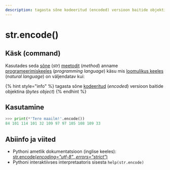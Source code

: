 ```yaml
---
description: tagasta sõne kodeeritud (encoded) versioon baitide objektina (bytes object)
---
```


# str.encode\(\)

## Käsk \(command\)

Kasutades seda [sõne](../) \(_str_\) [meetodit](../../../../terminid/sonastik/meetod-method.md) \(_method_\) anname [programeerimiskeeles](../../../../terminid/sonastik/programmeerimiskeel-programming-language.md) \(_programming language_\) käsu mis [loomulikus keeles](../../../../terminid/sonastik/loomulik-keel-natural-language.md) \(_natural language_\) on väljendatav kui: 

{% hint style="info" %}
tagasta sõne [kodeeritud](../../../../terminid/sonastik/kodeerimine-encoding.md) \(_encoded_\) versioon baitide objektina \(_bytes object_\)
{% endhint %}

## Kasutamine

```python
>>> print(*'Tere maailm!'.encode())
84 101 114 101 32 109 97 97 105 108 109 33
```

## Abiinfo ja viited

* Pythoni ametlik dokumentatsioon \(inglise keeles\): [str.encode\(_encoding="utf-8"_, _errors="strict"_\)](https://docs.python.org/3/library/stdtypes.html#str.encode)
* Pythoni interaktiivses interpretaatoris sisesta `help(str.encode)`



